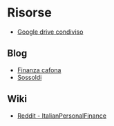  

# Risorse

- [Google drive condiviso](https://drive.google.com/drive/folders/1QgsVQOSh-0n-hJlhwa4B_NX7izkETpzT)

## Blog

- [Finanza cafona](https://finanzacafona.it/)
- [Sossoldi](https://sossoldi.org/)

## Wiki

- [Reddit - ItalianPersonalFinance](https://old.reddit.com/r/ItaliaPersonalFinance/wiki/index)

